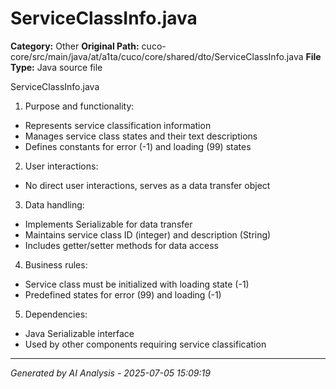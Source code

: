 # ServiceClassInfo.java

**Category:** Other
**Original Path:** cuco-core/src/main/java/at/a1ta/cuco/core/shared/dto/ServiceClassInfo.java
**File Type:** Java source file

ServiceClassInfo.java
1. Purpose and functionality:
- Represents service classification information
- Manages service class states and their text descriptions
- Defines constants for error (-1) and loading (99) states

2. User interactions:
- No direct user interactions, serves as a data transfer object

3. Data handling:
- Implements Serializable for data transfer
- Maintains service class ID (integer) and description (String)
- Includes getter/setter methods for data access

4. Business rules:
- Service class must be initialized with loading state (-1)
- Predefined states for error (99) and loading (-1)

5. Dependencies:
- Java Serializable interface
- Used by other components requiring service classification

---
*Generated by AI Analysis - 2025-07-05 15:09:19*
